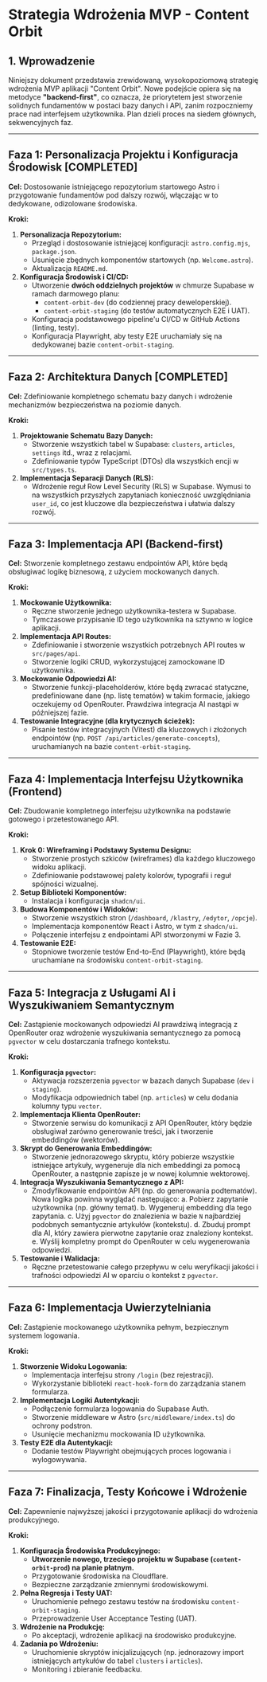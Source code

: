 # Strategia Wdrożenia MVP - Content Orbit

## 1. Wprowadzenie

Niniejszy dokument przedstawia zrewidowaną, wysokopoziomową strategię wdrożenia MVP aplikacji "Content Orbit". Nowe podejście opiera się na metodyce **"backend-first"**, co oznacza, że priorytetem jest stworzenie solidnych fundamentów w postaci bazy danych i API, zanim rozpoczniemy prace nad interfejsem użytkownika. Plan dzieli proces na siedem głównych, sekwencyjnych faz.

---

## Faza 1: Personalizacja Projektu i Konfiguracja Środowisk [COMPLETED]

**Cel:** Dostosowanie istniejącego repozytorium startowego Astro i przygotowanie fundamentów pod dalszy rozwój, włączając w to dedykowane, odizolowane środowiska.

**Kroki:**

1.  **Personalizacja Repozytorium:**
    - Przegląd i dostosowanie istniejącej konfiguracji: `astro.config.mjs`, `package.json`.
    - Usunięcie zbędnych komponentów startowych (np. `Welcome.astro`).
    - Aktualizacja `README.md`.
2.  **Konfiguracja Środowisk i CI/CD:**
    - Utworzenie **dwóch oddzielnych projektów** w chmurze Supabase w ramach darmowego planu:
      - `content-orbit-dev` (do codziennej pracy deweloperskiej).
      - `content-orbit-staging` (do testów automatycznych E2E i UAT).
    - Konfiguracja podstawowego pipeline'u CI/CD w GitHub Actions (linting, testy).
    - Konfiguracja Playwright, aby testy E2E uruchamiały się na dedykowanej bazie `content-orbit-staging`.

---

## Faza 2: Architektura Danych [COMPLETED]

**Cel:** Zdefiniowanie kompletnego schematu bazy danych i wdrożenie mechanizmów bezpieczeństwa na poziomie danych.

**Kroki:**

1.  **Projektowanie Schematu Bazy Danych:**
    - Stworzenie wszystkich tabel w Supabase: `clusters`, `articles`, `settings` itd., wraz z relacjami.
    - Zdefiniowanie typów TypeScript (DTOs) dla wszystkich encji w `src/types.ts`.
2.  **Implementacja Separacji Danych (RLS):**
    - Wdrożenie reguł Row Level Security (RLS) w Supabase. Wymusi to na wszystkich przyszłych zapytaniach konieczność uwzględniania `user_id`, co jest kluczowe dla bezpieczeństwa i ułatwia dalszy rozwój.

---

## Faza 3: Implementacja API (Backend-first)

**Cel:** Stworzenie kompletnego zestawu endpointów API, które będą obsługiwać logikę biznesową, z użyciem mockowanych danych.

**Kroki:**

1.  **Mockowanie Użytkownika:**
    - Ręczne stworzenie jednego użytkownika-testera w Supabase.
    - Tymczasowe przypisanie ID tego użytkownika na sztywno w logice aplikacji.
2.  **Implementacja API Routes:**
    - Zdefiniowanie i stworzenie wszystkich potrzebnych API routes w `src/pages/api`.
    - Stworzenie logiki CRUD, wykorzystującej zamockowane ID użytkownika.
3.  **Mockowanie Odpowiedzi AI:**
    - Stworzenie funkcji-placeholderów, które będą zwracać statyczne, predefiniowane dane (np. listę tematów) w takim formacie, jakiego oczekujemy od OpenRouter. Prawdziwa integracja AI nastąpi w późniejszej fazie.
4.  **Testowanie Integracyjne (dla krytycznych ścieżek):**
    - Pisanie testów integracyjnych (Vitest) dla kluczowych i złożonych endpointów (np. `POST /api/articles/generate-concepts`), uruchamianych na bazie `content-orbit-staging`.

---

## Faza 4: Implementacja Interfejsu Użytkownika (Frontend)

**Cel:** Zbudowanie kompletnego interfejsu użytkownika na podstawie gotowego i przetestowanego API.

**Kroki:**

1.  **Krok 0: Wireframing i Podstawy Systemu Designu:**
    - Stworzenie prostych szkiców (wireframes) dla każdego kluczowego widoku aplikacji.
    - Zdefiniowanie podstawowej palety kolorów, typografii i reguł spójności wizualnej.
2.  **Setup Biblioteki Komponentów:**
    - Instalacja i konfiguracja `shadcn/ui`.
3.  **Budowa Komponentów i Widoków:**
    - Stworzenie wszystkich stron (`/dashboard`, `/klastry`, `/edytor`, `/opcje`).
    - Implementacja komponentów React i Astro, w tym z `shadcn/ui`.
    - Połączenie interfejsu z endpointami API stworzonymi w Fazie 3.
4.  **Testowanie E2E:**
    - Stopniowe tworzenie testów End-to-End (Playwright), które będą uruchamiane na środowisku `content-orbit-staging`.

---

## Faza 5: Integracja z Usługami AI i Wyszukiwaniem Semantycznym

**Cel:** Zastąpienie mockowanych odpowiedzi AI prawdziwą integracją z OpenRouter oraz wdrożenie wyszukiwania semantycznego za pomocą `pgvector` w celu dostarczania trafnego kontekstu.

**Kroki:**

1.  **Konfiguracja `pgvector`:**
    - Aktywacja rozszerzenia `pgvector` w bazach danych Supabase (`dev` i `staging`).
    - Modyfikacja odpowiednich tabel (np. `articles`) w celu dodania kolumny typu `vector`.
2.  **Implementacja Klienta OpenRouter:**
    - Stworzenie serwisu do komunikacji z API OpenRouter, który będzie obsługiwał zarówno generowanie treści, jak i tworzenie embeddingów (wektorów).
3.  **Skrypt do Generowania Embeddingów:**
    - Stworzenie jednorazowego skryptu, który pobierze wszystkie istniejące artykuły, wygeneruje dla nich embeddingi za pomocą OpenRouter, a następnie zapisze je w nowej kolumnie wektorowej.
4.  **Integracja Wyszukiwania Semantycznego z API:**
    - Zmodyfikowanie endpointów API (np. do generowania podtematów). Nowa logika powinna wyglądać następująco:
      a. Pobierz zapytanie użytkownika (np. główny temat).
      b. Wygeneruj embedding dla tego zapytania.
      c. Użyj `pgvector` do znalezienia w bazie `N` najbardziej podobnych semantycznie artykułów (kontekstu).
      d. Zbuduj prompt dla AI, który zawiera pierwotne zapytanie oraz znaleziony kontekst.
      e. Wyślij kompletny prompt do OpenRouter w celu wygenerowania odpowiedzi.
5.  **Testowanie i Walidacja:**
    - Ręczne przetestowanie całego przepływu w celu weryfikacji jakości i trafności odpowiedzi AI w oparciu o kontekst z `pgvector`.

---

## Faza 6: Implementacja Uwierzytelniania

**Cel:** Zastąpienie mockowanego użytkownika pełnym, bezpiecznym systemem logowania.

**Kroki:**

1.  **Stworzenie Widoku Logowania:**
    - Implementacja interfejsu strony `/login` (bez rejestracji).
    - Wykorzystanie biblioteki `react-hook-form` do zarządzania stanem formularza.
2.  **Implementacja Logiki Autentykacji:**
    - Podłączenie formularza logowania do Supabase Auth.
    - Stworzenie middleware w Astro (`src/middleware/index.ts`) do ochrony podstron.
    - Usunięcie mechanizmu mockowania ID użytkownika.
3.  **Testy E2E dla Autentykacji:**
    - Dodanie testów Playwright obejmujących proces logowania i wylogowywania.

---

## Faza 7: Finalizacja, Testy Końcowe i Wdrożenie

**Cel:** Zapewnienie najwyższej jakości i przygotowanie aplikacji do wdrożenia produkcyjnego.

**Kroki:**

1.  **Konfiguracja Środowiska Produkcyjnego:**
    - **Utworzenie nowego, trzeciego projektu w Supabase (`content-orbit-prod`) na planie płatnym.**
    - Przygotowanie środowiska na Cloudflare.
    - Bezpieczne zarządzanie zmiennymi środowiskowymi.
2.  **Pełna Regresja i Testy UAT:**
    - Uruchomienie pełnego zestawu testów na środowisku `content-orbit-staging`.
    - Przeprowadzenie User Acceptance Testing (UAT).
3.  **Wdrożenie na Produkcję:**
    - Po akceptacji, wdrożenie aplikacji na środowisko produkcyjne.
4.  **Zadania po Wdrożeniu:**
    - Uruchomienie skryptów inicjalizujących (np. jednorazowy import istniejących artykułów do tabel `clusters` i `articles`).
    - Monitoring i zbieranie feedbacku.
